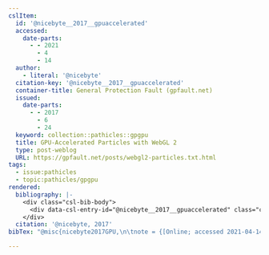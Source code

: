 ```yaml
---
cslItem:
  id: '@nicebyte__2017__gpuaccelerated'
  accessed:
    date-parts:
      - - 2021
        - 4
        - 14
  author:
    - literal: '@nicebyte'
  citation-key: '@nicebyte__2017__gpuaccelerated'
  container-title: General Protection Fault (gpfault.net)
  issued:
    date-parts:
      - - 2017
        - 6
        - 24
  keyword: collection::pathicles::gpgpu
  title: GPU-Accelerated Particles with WebGL 2
  type: post-weblog
  URL: https://gpfault.net/posts/webgl2-particles.txt.html
tags:
  - issue:pathicles
  - topic:pathicles/gpgpu
rendered:
  bibliography: |-
    <div class="csl-bib-body">
      <div data-csl-entry-id="@nicebyte__2017__gpuaccelerated" class="csl-entry">@nicebyte 2017 “GPU-Accelerated Particles with WebGL 2,” <i>General Protection Fault (gpfault.net)</i>, 24 June. Available at: https://gpfault.net/posts/webgl2-particles.txt.html (Accessed: April 14, 2021).</div>
    </div>
  citation: '@nicebyte, 2017'
bibTex: "@misc{nicebyte2017GPU,\n\tnote = {[Online; accessed 2021-04-14]},\n\tauthor = {{@nicebyte}},\n\tyear = {2017},\n\tmonth = {jun 24},\n\ttitle = {GPU-{Accelerated} {Particles} with {WebGL} 2},\n\thowpublished = {https://gpfault.net/posts/webgl2-particles.txt.html},\n}\n\n"

---
```


